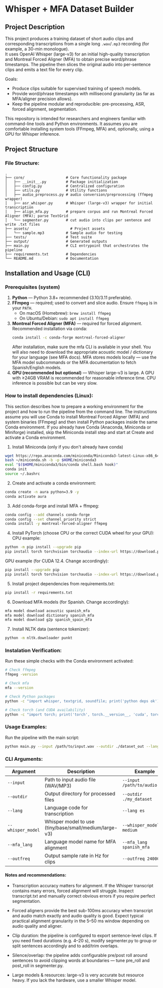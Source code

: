 # Whisper + MFA Dataset Builder

## Project Description

This project produces a training dataset of short audio clips and corresponding transcriptions from a single long `.wav`/`.mp3` recording (for example, a 30-min monologue).  
It uses OpenAI Whisper (large-v3) for an initial high-quality transcription and Montreal Forced Aligner (MFA) to obtain precise word/phrase timestamps. The pipeline then slices the original audio into per-sentence clips and emits a text file for every clip.

Goals:
- Produce clips suitable for supervised training of speech models.
- Provide word/phrase timestamps with millisecond granularity (as far as MFA/aligner precision allows).
- Keep the pipeline modular and reproducible: pre-processing, ASR, forced alignment, segmentation.

This repository is intended for researchers and engineers familiar with command-line tools and Python environments. It assumes you are comfortable installing system tools (FFmpeg, MFA) and, optionally, using a GPU for Whisper inference.


## Project Structure

### File Structure:
```
.
├── core/                   # Core functionality package
│   ├── __init__.py         # Package initialization
│   ├── config.py           # Centralized configuration
│   ├── utils.py            # Utility functions
│   ├── audio_preprocess.py # audio conversion/preprocessing (ffmpeg wrapper)
│   ├── asr_whisper.py      # Whisper (large-v3) wrapper for initial transcription
│   ├── align_mfa.py        # prepare corpus and run Montreal Forced Aligner (MFA); parse TextGrid
│   └── segmenter.py        # cut audio into clips per sentence and write .txt files
├── assets/			          # Project assets
│   └── sample.mp3          # Sample audio for testing
├── tests/                  # Test suite
├── output/                 # Generated outputs
├── main.py                 # CLI entrypoint that orchestrates the pipeline
├── requirements.txt        # Dependencies
└── README.md               # Documentation
```

## Installation and Usage (CLI)

### Prerequisites (system)
1. **Python** — Python 3.8+ recommended (3.10/3.11 preferable).  
2. **FFmpeg** — required; used to convert and slice audio. Ensure `ffmpeg` is in your `PATH`.  
   - On macOS (Homebrew): `brew install ffmpeg`  
   - On Ubuntu/Debian: `sudo apt install ffmpeg`  
3. **Montreal Forced Aligner (MFA)** — required for forced alignment. Recommended installation via conda:
   ```bash
   conda install -c conda-forge montreal-forced-aligner
   ```
   After installation, make sure the mfa CLI is available in your shell. You will also need to download the appropriate acoustic model / dictionary for your language (see MFA docs). MFA stores models locally — use the MFA model subcommands or the MFA documentation to fetch Spanish/English models.
4. **GPU (recommended but optional)** — Whisper large-v3 is large. A GPU with ≥24GB VRAM is recommended for reasonable inference time. CPU inference is possible but can be very slow.

### How to install dependencies (Linux):
This section describes how to prepare a working environment for the project and how to run the pipeline from the command line. The instructions assume you will use Conda to install Montreal Forced Aligner (MFA) and system binaries (FFmpeg) and then install Python packages inside the same Conda environment.
If you already have Conda (Anaconda, Miniconda or Miniforge) installed, skip the Miniconda install step and start at Create and activate a Conda environment.

1. Install Miniconda (only if you don't already have conda)
```bash
wget https://repo.anaconda.com/miniconda/Miniconda3-latest-Linux-x86_64.sh -O ~/miniconda.sh
bash ~/miniconda.sh -b -p $HOME/miniconda3
eval "$($HOME/miniconda3/bin/conda shell.bash hook)"
conda init
source ~/.bashrc
```

2. Create and activate a conda environment:
```bash
conda create -n aura python=3.9 -y
conda activate aura
```

3. Add conda-forge and install MFA + ffmpeg:
```bash
conda config --add channels conda-forge
conda config --set channel_priority strict
conda install -y montreal-forced-aligner ffmpeg
```

4. Install PyTorch (choose CPU or the correct CUDA wheel for your GPU):
CPU example:
```bash
python -m pip install --upgrade pip
pip install torch torchvision torchaudio --index-url https://download.pytorch.org/whl/cpu
```
GPU example (for CUDA 12.4. Change accordingly):
```bash
pip install --upgrade pip
pip install torch torchvision torchaudio --index-url https://download.pytorch.org/whl/cu124
```

5. Install project dependencies from requirements.txt:
```bash
pip install -r requirements.txt
```

6. Download MFA models (for Spanish. Change accordingly):
```bash
mfa model download acoustic spanish_mfa
mfa model download dictionary spanish_mfa
mfa model download g2p spanish_spain_mfa
```

7. Install NLTK data (sentence tokenizer):
```bash
python -m nltk.downloader punkt
```

### Instalation Verification:
Run these simple checks with the Conda environment activated:
```bash
# Check ffmpeg
ffmpeg -version

# Check mfa
mfa --version

# Check Python packages
python -c "import whisper, textgrid, soundfile; print('python deps ok')"

# Check torch (and CUDA availability)
python -c "import torch; print('torch', torch.__version__, 'cuda', torch.cuda.is_available())"
```


### Usage Examples:
Run the pipeline with the main script:
```bash
python main.py --input /path/to/input.wav --outdir ./dataset_out --lang es --whisper_model large-v3 --mfa_lang spanish_mfa --outfreq 24000
```

### CLI Arguments:
| Argument | Description | Example |
|----------|-------------|---------|
| `--input` | Path to input audio file (WAV/MP3) | `--input /path/to/audio.wav` |
| `--outdir` | Output directory for processed files | `--outdir ./my_dataset` |
| `--lang` | Language code for transcription | `--lang es` |
| `--whisper_model` | Whisper model to use (tiny/base/small/medium/large-v3) | `--whisper_model medium` |
| `--mfa_lang` | Language model name for MFA alignment | `--mfa_lang spanish_mfa` |
| `--outfreq` | Output sample rate in Hz for clips | `--outfreq 24000` |

#### Notes and recommendations:
- Transcription accuracy matters for alignment. If the Whisper transcript contains many errors, forced alignment will struggle. Inspect transcript.txt and manually correct obvious errors if you require perfect segmentation.

- Forced aligners provide the best sub-100ms accuracy when transcript and audio match exactly and audio quality is good. Expect typical practical alignment granularity in the 5–50 ms window depending on audio quality and aligner.

- Clip duration: the pipeline is configured to export sentence-level clips. If you need fixed durations (e.g. 4–20 s), modify segmenter.py to group or split sentences accordingly and to add/trim overlaps.

- Silence/overlap: the pipeline adds configurable pre/post roll around sentences to avoid clipping words at boundaries — tune pre_roll and post_roll in segmenter.py.

- Large models & resources: large-v3 is very accurate but resource heavy. If you lack the hardware, use a smaller Whisper model.
